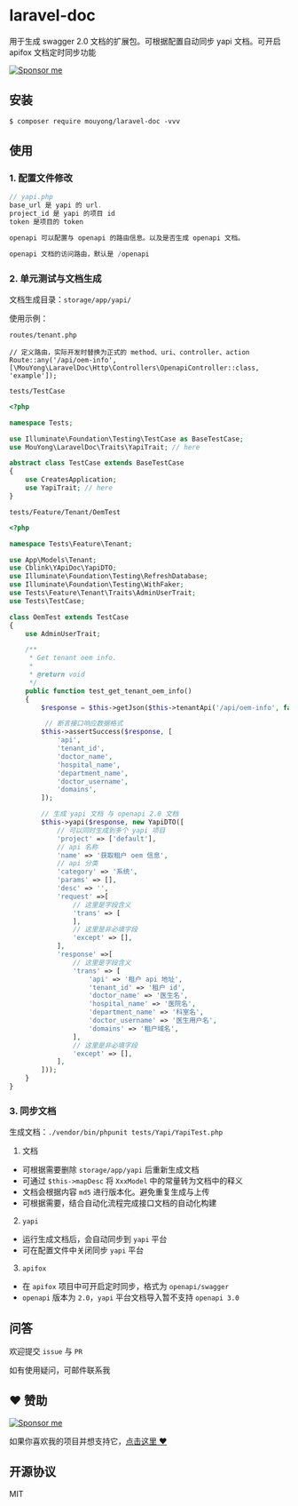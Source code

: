 # laravel-doc

用于生成 swagger 2.0 文档的扩展包。可根据配置自动同步 yapi 文档。可开启 apifox 文档定时同步功能 

[![Sponsor me](https://github.com/mouyong/mouyong/blob/master/sponsor-me-button-s.svg?raw=true)](https://github.com/sponsors/mouyong)


## 安装

```shell
$ composer require mouyong/laravel-doc -vvv
```

## 使用

### 1. 配置文件修改

```php
// yapi.php
base_url 是 yapi 的 url.
project_id 是 yapi 的项目 id
token 是项目的 token

openapi 可以配置与 openapi 的路由信息。以及是否生成 openapi 文档。

openapi 文档的访问路由，默认是 /openapi
```

### 2. 单元测试与文档生成

文档生成目录：`storage/app/yapi/`

使用示例：

`routes/tenant.php`
```
// 定义路由，实际开发时替换为正式的 method、uri、controller、action
Route::any('/api/oem-info', [\MouYong\LaravelDoc\Http\Controllers\OpenapiController::class, 'example']);
```

`tests/TestCase`
```php
<?php

namespace Tests;

use Illuminate\Foundation\Testing\TestCase as BaseTestCase;
use MouYong\LaravelDoc\Traits\YapiTrait; // here

abstract class TestCase extends BaseTestCase
{
    use CreatesApplication;
    use YapiTrait; // here
}

```

`tests/Feature/Tenant/OemTest`
```php
<?php

namespace Tests\Feature\Tenant;

use App\Models\Tenant;
use Cblink\YApiDoc\YapiDTO;
use Illuminate\Foundation\Testing\RefreshDatabase;
use Illuminate\Foundation\Testing\WithFaker;
use Tests\Feature\Tenant\Traits\AdminUserTrait;
use Tests\TestCase;

class OemTest extends TestCase
{
    use AdminUserTrait;

    /**
     * Get tenant oem info.
     *
     * @return void
     */
    public function test_get_tenant_oem_info()
    {
        $response = $this->getJson($this->tenantApi('/api/oem-info', false));

         // 断言接口响应数据格式
        $this->assertSuccess($response, [
            'api',
            'tenant_id',
            'doctor_name',
            'hospital_name',
            'department_name',
            'doctor_username',
            'domains',
        ]);

        // 生成 yapi 文档 与 openapi 2.0 文档
        $this->yapi($response, new YapiDTO([
            // 可以同时生成到多个 yapi 项目
            'project' => ['default'],
            // api 名称
            'name' => '获取租户 oem 信息',
            // api 分类
            'category' => '系统',
            'params' => [],
            'desc' => '',
            'request' =>[
                // 这里是字段含义
                'trans' => [
                ],
                // 这里是非必填字段
                'except' => [],
            ],
            'response' =>[
                // 这里是字段含义
                'trans' => [
                    'api' => '租户 api 地址',
                    'tenant_id' => '租户 id',
                    'doctor_name' => '医生名',
                    'hospital_name' => '医院名',
                    'department_name' => '科室名',
                    'doctor_username' => '医生用户名',
                    'domains' => '租户域名',
                ],
                // 这里是非必填字段
                'except' => [],
            ],
        ]));
    }
}

```


### 3. 同步文档

生成文档：`./vendor/bin/phpunit tests/Yapi/YapiTest.php`

1. 文档
- 可根据需要删除 `storage/app/yapi` 后重新生成文档
- 可通过 `$this->mapDesc` 将 `XxxModel` 中的常量转为文档中的释义
- 文档会根据内容 `md5` 进行版本化。避免重复生成与上传
- 可根据需要，结合自动化流程完成接口文档的自动化构建

2. `yapi`
- 运行生成文档后，会自动同步到 `yapi` 平台
- 可在配置文件中关闭同步 `yapi` 平台

3. `apifox`
- 在 `apifox` 项目中可开启定时同步，格式为 `openapi/swagger`
- `openapi` 版本为 `2.0`，`yapi` 平台文档导入暂不支持 `openapi 3.0`


## 问答

欢迎提交 `issue` 与 `PR`

如有使用疑问，可邮件联系我


## :heart: 赞助

[![Sponsor me](https://github.com/mouyong/mouyong/blob/master/sponsor-me.svg?raw=true)](https://github.com/sponsors/mouyong)

如果你喜欢我的项目并想支持它，[点击这里 :heart:](https://github.com/sponsors/mouyong)


## 开源协议

MIT
